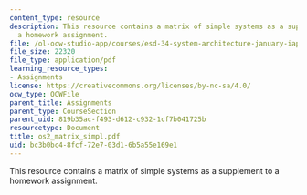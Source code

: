 ```yaml
---
content_type: resource
description: This resource contains a matrix of simple systems as a supplement to
  a homework assignment.
file: /ol-ocw-studio-app/courses/esd-34-system-architecture-january-iap-2007/bc3b0bc48fcf72e703d16b5a55e169e1_os2_matrix_simpl.pdf
file_size: 22320
file_type: application/pdf
learning_resource_types:
- Assignments
license: https://creativecommons.org/licenses/by-nc-sa/4.0/
ocw_type: OCWFile
parent_title: Assignments
parent_type: CourseSection
parent_uid: 819b35ac-f493-d612-c932-1cf7b041725b
resourcetype: Document
title: os2_matrix_simpl.pdf
uid: bc3b0bc4-8fcf-72e7-03d1-6b5a55e169e1
---
```

This resource contains a matrix of simple systems as a supplement to a homework assignment.